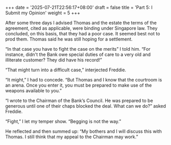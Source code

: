 +++
date = '2025-07-21T22:56:17+08:00'
draft = false
title = 'Part 5: I Submit my Opinion'
weight = 5
+++

After some three days I advised Thomas and the estate the terms of the agreement, cited as applicable, were binding under Singapore law. They concluded, on this basis, that they had a poor case. It seemed best not to prod them. Thomas said he was still hoping for a settlement.

“In that case you have to fight the case on the merits” I told him. “For instance, didn't the Bank owe special duties of care to a very old and illiterate customer? They did have his record!”

“That might turn into a difficult case,” interjected Freddie.

“It might,” I had to concede.  “But Thomas and I know that the courtroom is an arena. Once you enter it, you must be prepared to make use of the weapons available to you.”

“I wrote to the Chairman of the Bank’s Council. He was prepared to be generous until one of their chaps blocked the deal. What can we do?” asked Freddie.

“Fight,” I let my temper show. “Begging is not the way.”

He reflected and then summed up: “My bothers and I will discuss this with Thomas. I still think that my appeal to the Chairman may work.”